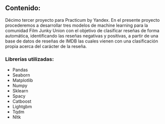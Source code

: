 ## Contenido:

Décimo tercer proyecto para Practicum by Yandex. En el presente proyecto procederemos a desarrollar tres modelos de machine learning para la comunidad Film Junky Union 
con el objetivo de clasificar reseñas de forma automática, identificando las reseñas negativas y positivas, a partir de una base de datos de reseñas de IMDB las cuales 
vienen con una clasificación propia acerca del carácter de la reseña.

### Librerías utilizadas:
- Pandas
- Seaborn
- Matplotlib
- Numpy
- Sklearn
- Spacy
- Catboost
- Lightgbm
- Tqdm
- Nltk
